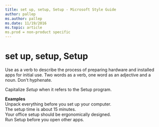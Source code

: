 ```yaml
---
title: set up, setup, Setup - Microsoft Style Guide
author: pallep
ms.author: pallep
ms.date: 11/19/2016
ms.topic: article
ms.prod = non-product specific
---
```


# set up, setup, Setup

Use as a verb to describe the process of preparing hardware and installed apps for initial use. Two words as a verb, one word as an adjective and a noun. Don't hyphenate.

Capitalize *Setup* when it refers to the Setup program. 

**Examples**  
Unpack everything before you set up your computer.  
The setup time is about 15 minutes.  
Your office setup should be ergonomically designed.  
Run Setup before you open other apps. 
